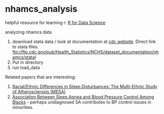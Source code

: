 # nhamcs_analysis
helpful resource for learning r: [R for Data Science](https://r4ds.had.co.nz/tidy-data.html)

analyzing nhamcs data
1. download stata data / look at documentation at [cdc website](https://www.cdc.gov/nchs/ahcd/datasets_documentation_related.htm). Direct link to stata files: ftp://ftp.cdc.gov/pub/Health_Statistics/NCHS/dataset_documentation/nhamcs/stata)
2. Put in directory
3. run load_data


Related papers that are interesting:

1. [Racial/Ethnic Differences in Sleep Disturbances: The Multi-Ethnic Study of Atherosclerosis (MESA)](https://pubmed.ncbi.nlm.nih.gov/25409106/) 
2. [Association Between Sleep Apnea and Blood Pressure Control Among Blacks](https://pubmed.ncbi.nlm.nih.gov/30586763/) - perhaps undiagnosed SA contributes to BP control issues in minorities.
